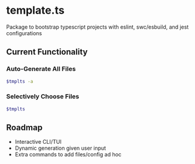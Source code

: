 # template.ts
Package to bootstrap typescript projects with eslint, swc/esbuild, and jest configurations

## Current Functionality
### Auto-Generate All Files
```sh
$tmplts -a
```

### Selectively Choose Files
```sh
$tmplts
```

## Roadmap
* Interactive CLI/TUI
* Dynamic generation given user input
* Extra commands to add files/config ad hoc
